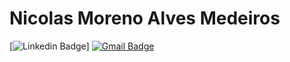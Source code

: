 # Nicolas Moreno Alves Medeiros 
[![Linkedin Badge](https://img.shields.io/badge/-blue?style=flat-square&logo=Linkedin&logoColor=white&link=https://www.linkedin.com/in/nicolas-moreno-24242117a/)] [![Gmail Badge](https://img.shields.io/badge/-c14438?style=flat-square&logo=Gmail&logoColor=white&link=mailto:nicolas.morenoam@gmail.com)](mailto:nicolas.morenoam@gmail.com)
<!--
- 🔭 I’m currently working on ...
- 🌱 I’m currently learning ...
- 👯 I’m looking to collaborate on ...
- 🤔 I’m looking for help with ...
- 💬 Ask me about ...
- 📫 How to reach me: ...
- 😄 Pronouns: ...
- ⚡ Fun fact: ...
-->
